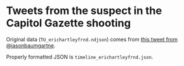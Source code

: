 # Tweets from the suspect in the Capitol Gazette shooting

Original data (`TU_erichartleyfrnd.ndjson`) comes from [this tweet from @jasonbaumgartne](https://twitter.com/jasonbaumgartne/status/1012498188023091200).

Properly formatted JSON is `timeline_erichartleyfrnd.json`.
